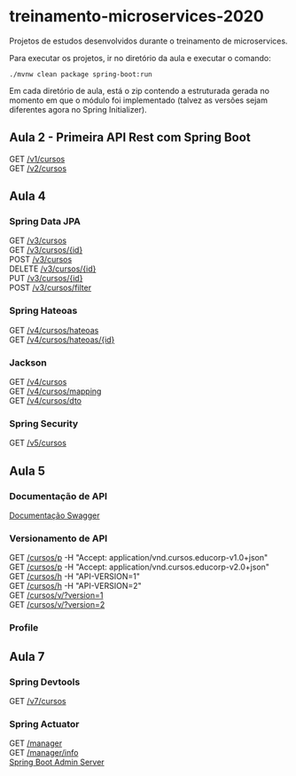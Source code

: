 # treinamento-microservices-2020
Projetos de estudos desenvolvidos durante o treinamento de microservices.

Para executar os projetos, ir no diretório da aula e executar o comando: 

    ./mvnw clean package spring-boot:run

Em cada diretório de aula, está o zip contendo a estruturada gerada no momento em que o módulo foi implementado (talvez as versões sejam diferentes agora no Spring Initializer).

## Aula 2 - Primeira API Rest com Spring Boot

GET [/v1/cursos](http://localhost:8080/aula2/api/v1/cursos)  
GET [/v2/cursos](http://localhost:8080/aula2/api/v2/cursos)

## Aula 4

### Spring Data JPA

GET [/v3/cursos](http://localhost:8080/aula4/api/v3/cursos)  
GET [/v3/cursos/{id}](http://localhost:8080/aula4/api/v3/cursos/{id})  
POST [/v3/cursos](http://localhost:8080/aula4/api/v3/cursos)  
DELETE [/v3/cursos/{id}](http://localhost:8080/aula4/api/v3/cursos/{id})  
PUT [/v3/cursos/{id}](http://localhost:8080/aula4/api/v3/cursos/{id})  
POST [/v3/cursos/filter](http://localhost:8080/aula4/api/v3/cursos/filter)  

### Spring Hateoas

GET [/v4/cursos/hateoas](http://localhost:8080/aula4/api/v4/cursos/hateoas)  
GET [/v4/cursos/hateoas/{id}](http://localhost:8080/aula4/api/v4/cursos/hateoas/{id})  

### Jackson

GET [/v4/cursos](http://localhost:8080/aula4/api/v4/cursos)  
GET [/v4/cursos/mapping](http://localhost:8080/aula4/api/v4/cursos/mapping)  
GET [/v4/cursos/dto](http://localhost:8080/aula4/api/v4/cursos/dto)  

### Spring Security

GET [/v5/cursos](http://localhost:8080/aula4/api/v5/cursos)  

## Aula 5

### Documentação de API

[Documentação Swagger](http://localhost:8080/aula5/api/swagger-ui/index.html)

### Versionamento de API

GET [/cursos/p](http://localhost:8080/aula5/api/cursos/p) -H "Accept: application/vnd.cursos.educorp-v1.0+json"  
GET [/cursos/p](http://localhost:8080/aula5/api/cursos/p) -H "Accept: application/vnd.cursos.educorp-v2.0+json"  
GET [/cursos/h](http://localhost:8080/aula5/api/cursos/h) -H "API-VERSION=1"  
GET [/cursos/h](http://localhost:8080/aula5/api/cursos/h) -H "API-VERSION=2"  
GET [/cursos/v/?version=1](http://localhost:8080/aula5/api/cursos/v/?version=1)  
GET [/cursos/v/?version=2](http://localhost:8080/aula5/api/cursos/v/?version=2)  

### Profile

## Aula 7

### Spring Devtools  

GET [/v7/cursos](http://localhost:8080/aula7/api/v7/cursos)  

### Spring Actuator

GET [/manager](http://localhost:8080/aula7/api/manager)  
GET [/manager/info](http://localhost:8080/aula7/api/manager/info)  
[Spring Boot Admin Server](http://localhost:8081/)
